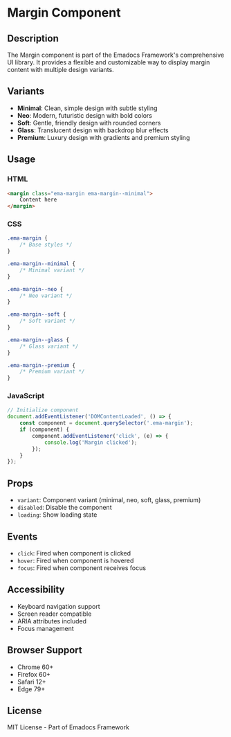 # Margin Component

## Description
The Margin component is part of the Emadocs Framework's comprehensive UI library. It provides a flexible and customizable way to display margin content with multiple design variants.

## Variants
- **Minimal**: Clean, simple design with subtle styling
- **Neo**: Modern, futuristic design with bold colors
- **Soft**: Gentle, friendly design with rounded corners
- **Glass**: Translucent design with backdrop blur effects
- **Premium**: Luxury design with gradients and premium styling

## Usage

### HTML
```html
<margin class="ema-margin ema-margin--minimal">
    Content here
</margin>
```

### CSS
```css
.ema-margin {
    /* Base styles */
}

.ema-margin--minimal {
    /* Minimal variant */
}

.ema-margin--neo {
    /* Neo variant */
}

.ema-margin--soft {
    /* Soft variant */
}

.ema-margin--glass {
    /* Glass variant */
}

.ema-margin--premium {
    /* Premium variant */
}
```

### JavaScript
```javascript
// Initialize component
document.addEventListener('DOMContentLoaded', () => {
    const component = document.querySelector('.ema-margin');
    if (component) {
        component.addEventListener('click', (e) => {
            console.log('Margin clicked');
        });
    }
});
```

## Props
- `variant`: Component variant (minimal, neo, soft, glass, premium)
- `disabled`: Disable the component
- `loading`: Show loading state

## Events
- `click`: Fired when component is clicked
- `hover`: Fired when component is hovered
- `focus`: Fired when component receives focus

## Accessibility
- Keyboard navigation support
- Screen reader compatible
- ARIA attributes included
- Focus management

## Browser Support
- Chrome 60+
- Firefox 60+
- Safari 12+
- Edge 79+

## License
MIT License - Part of Emadocs Framework
